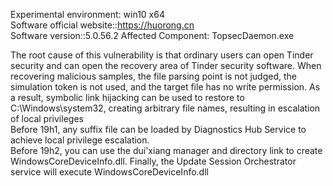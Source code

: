 Experimental environment: win10 x64    
Software official website::https://huorong.cn  
Software version::5.0.56.2
Affected Component: TopsecDaemon.exe
  
The root cause of this vulnerability is that ordinary users can open Tinder security and can open the recovery area of Tinder security software. When recovering malicious samples, the file parsing point is not judged, the simulation token is not used, and the target file has no write permission. As a result, symbolic link hijacking can be used to restore to C:\Windows\system32, creating arbitrary file names, resulting in escalation of local privileges    
Before 19h1, any suffix file can be loaded by Diagnostics Hub Service to achieve local privilege escalation.       
Before 19h2, you can use the dui'xiang manager and directory link to create WindowsCoreDeviceInfo.dll. Finally, the Update Session Orchestrator service will execute        WindowsCoreDeviceInfo.dll      
